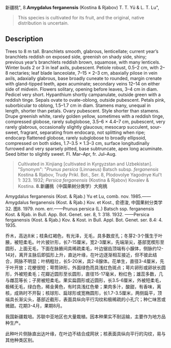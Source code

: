 新疆桃",
8.**Amygdalus ferganensis** (Kostina & Rjabov) T. T. Yü & L. T. Lu",

> This species is cultivated for its fruit, and the original, native distribution is uncertain.

## Description
Trees to 8 m tall. Branchlets smooth, glabrous, lenticellate; current year’s branchlets reddish on exposed side, greenish on shady side, shiny; previous year’s branchlets reddish brown, squamose, with many lenticels. Winter buds 2 or 3 in leaf axils, pubescent. Petiole robust, 0.5–2 cm, with 2–8 nectaries; leaf blade lanceolate, 7–15 × 2–3 cm, abaxially pilose in vein axils, adaxially glabrous, base broadly cuneate to rounded, margin crenate with gland-tipped teeth, apex acuminate; secondary veins 12–14 on either side of midvein. Flowers solitary, opening before leaves, 3–4 cm in diam. Pedicel very short. Hypanthium shortly campanulate, outside green with a reddish tinge. Sepals ovate to ovate-oblong, outside pubescent. Petals pink, suborbicular to oblong, 1.5–1.7 cm in diam. Stamens many, unequal in length, shorter than petals. Ovary pubescent. Style shorter than stamens. Drupe greenish white, rarely golden yellow, sometimes with a reddish tinge, compressed globose, rarely subglobose, 3.5–6 × 4.4–7 cm, pubescent, very rarely glabrous, occasionally slightly glaucous; mesocarp succulent, sour-sweet, fragrant, separating from endocarp, not splitting when ripe; endocarp flattened globose, rarely subglobose to broadly ellipsoid, compressed on both sides, 1.7–3.5 × 1.3–3 cm, surface longitudinally furrowed and very sparsely pitted, base subtruncate, apex long acuminate. Seed bitter to slightly sweet. Fl. Mar–Apr, fr. Jul–Aug.

> Cultivated in Xinjiang [cultivated in Kyrgyzstan and Uzbekistan].
  "Synonym": "*Prunus persica* (Linnaeus) Batsch subsp. *ferganensis* Kostina &amp; Rjabov, Trudy Prikl. Bot., Ser. 8, Plodovolye Yagodnye Kul’t 1: 323. 1932; *Persica ferganensis* (Kostina &amp; Rjabov) Kovalev &amp; Kostina.
**8.新疆桃（中国果树分类学）大宛桃**

Amygdalus ferganensis (Kost. & Rjab.) Yu et Lu, comb. nov. 1985.——Amygdalus ferganensis (Kost. & Rjab.) Kov. et Kost., 俞德浚, 中国果树分类学32. 图8. 1979. nom. err.——Prunus persica (L.) Batsch ssp. ferganensis Kost. & Rjab. in Bull. App. Bot. Genet. ser. 8, 1: 318. 1932. ——Persica ferganensis (Kost. & Rjab.) Kov. & Kost. in Bull. Appl. Bot. Genet. ser. 8.4: 4. 1935.

乔木，高达8米；枝条红褐色，有光泽，无毛，具多数皮孔；冬芽2-3个簇生于叶腋，被短柔毛。叶片披针形，长7-15厘米，宽2-3厘米，先端渐尖，基部宽楔形至圆形，上面无毛，下面在脉腋间具稀疏柔毛，叶边锯齿顶端有小腺体，侧脉约12-14对，离开主脉后即弧形上升，直达叶缘，在叶边逐渐相互接近，但不彼此结合，网脉不明显；叶柄粗壮，长5-20米，具2-8腺体。花单生，直径3-4厘米，先于叶开放；花梗很短；萼筒钟形，外面绿色而具浅红色斑点；萼片卵形或卵状长圆形，外被短柔毛；花瓣近圆形至长圆形，直径15-17毫米，粉红色；雄蕊多数，几与雌蕊等长；子房被短柔毛。果实扁圆形或近圆形，长3.5-6厘米，外被短柔毛，极稀无毛，绿白色，稀金黄色，有时具浅红色晕；果肉多汁，酸甜，有香味，离核，成熟时不开裂；核球形、扁球形或宽椭圆形，长1.7-3.5厘米，两侧扁平，顶端具长渐尖头，基部近截形，表面具纵向平行沟纹和极稀疏的小孔穴；种仁味苦或微甜。花期3-4月，果期8月。

我国新疆栽培。苏联中亚地区也大量栽植。因本种果实不耐运输，主要作为地方品种生产。

此种叶片侧脉直出达叶缘，在叶边不结合成网状；核表面具纵向平行的沟纹，易与其他种类区别。
